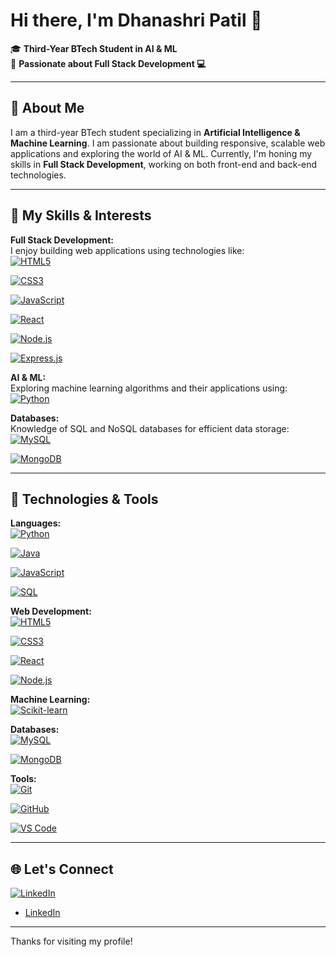 # Hi there, I'm Dhanashri Patil 👋  
🎓 **Third-Year BTech Student in AI & ML**  
🌟 **Passionate about Full Stack Development 💻**

---

## 🚀 About Me  
I am a third-year BTech student specializing in **Artificial Intelligence & Machine Learning**. I am passionate about building responsive, scalable web applications and exploring the world of AI & ML. Currently, I'm honing my skills in **Full Stack Development**, working on both front-end and back-end technologies.

---

## 🌱 My Skills & Interests

**Full Stack Development:**  
I enjoy building web applications using technologies like:  
[![HTML5](https://img.shields.io/badge/HTML5-%23E34F26.svg?style=flat&logo=html5&logoColor=white)](https://developer.mozilla.org/en-US/docs/Web/HTML)  


[![CSS3](https://img.shields.io/badge/CSS3-%231572B6.svg?style=flat&logo=css3&logoColor=white)](https://developer.mozilla.org/en-US/docs/Web/CSS)  


[![JavaScript](https://img.shields.io/badge/JavaScript-%23F7DF1E.svg?style=flat&logo=javascript&logoColor=black)](https://developer.mozilla.org/en-US/docs/Web/JavaScript)  


[![React](https://img.shields.io/badge/React-%2300D8FF.svg?style=flat&logo=react&logoColor=black)](https://reactjs.org/)  


[![Node.js](https://img.shields.io/badge/Node.js-%23339933.svg?style=flat&logo=node.js&logoColor=white)](https://nodejs.org/)  


[![Express.js](https://img.shields.io/badge/Express.js-%23404d59.svg?style=flat&logo=express&logoColor=white)](https://expressjs.com/)

**AI & ML:**  
Exploring machine learning algorithms and their applications using:  
[![Python](https://img.shields.io/badge/Python-%233776AB.svg?style=flat&logo=python&logoColor=white)](https://www.python.org/)  

**Databases:**  
Knowledge of SQL and NoSQL databases for efficient data storage:  
[![MySQL](https://img.shields.io/badge/MySQL-%234479A1.svg?style=flat&logo=mysql&logoColor=white)](https://www.mysql.com/)  


[![MongoDB](https://img.shields.io/badge/MongoDB-%2347A248.svg?style=flat&logo=mongodb&logoColor=white)](https://www.mongodb.com/)

---

## 🔧 Technologies & Tools

**Languages:**  
[![Python](https://img.shields.io/badge/Python-%233776AB.svg?style=flat&logo=python&logoColor=white)](https://www.python.org/)  


[![Java](https://img.shields.io/badge/Java-%23F7DF1E.svg?style=flat&logo=java&logoColor=white)](https://www.java.com/)  


[![JavaScript](https://img.shields.io/badge/JavaScript-%23F7DF1E.svg?style=flat&logo=javascript&logoColor=black)](https://developer.mozilla.org/en-US/docs/Web/JavaScript)  


[![SQL](https://img.shields.io/badge/SQL-%234479A1.svg?style=flat&logo=postgresql&logoColor=white)](https://www.mysql.com/)

**Web Development:**  
[![HTML5](https://img.shields.io/badge/HTML5-%23E34F26.svg?style=flat&logo=html5&logoColor=white)](https://developer.mozilla.org/en-US/docs/Web/HTML)  


[![CSS3](https://img.shields.io/badge/CSS3-%231572B6.svg?style=flat&logo=css3&logoColor=white)](https://developer.mozilla.org/en-US/docs/Web/CSS)  


[![React](https://img.shields.io/badge/React-%2300D8FF.svg?style=flat&logo=react&logoColor=black)](https://reactjs.org/)  


[![Node.js](https://img.shields.io/badge/Node.js-%23339933.svg?style=flat&logo=node.js&logoColor=white)](https://nodejs.org/)

**Machine Learning:**  
[![Scikit-learn](https://img.shields.io/badge/Scikit--learn-%23F7931E.svg?style=flat&logo=scikit-learn&logoColor=white)](https://scikit-learn.org/)

**Databases:**  
[![MySQL](https://img.shields.io/badge/MySQL-%234479A1.svg?style=flat&logo=mysql&logoColor=white)](https://www.mysql.com/)  


[![MongoDB](https://img.shields.io/badge/MongoDB-%2347A248.svg?style=flat&logo=mongodb&logoColor=white)](https://www.mongodb.com/)

**Tools:**  
[![Git](https://img.shields.io/badge/Git-%23F1502F.svg?style=flat&logo=git&logoColor=white)](https://git-scm.com/)  


[![GitHub](https://img.shields.io/badge/GitHub-%23121011.svg?style=flat&logo=github&logoColor=white)](https://github.com/)  


[![VS Code](https://img.shields.io/badge/VS_Code-%23007ACC.svg?style=flat&logo=visualstudiocode&logoColor=white)](https://code.visualstudio.com/)  

---




## 🌐 Let's Connect

[![LinkedIn](https://img.shields.io/badge/LinkedIn-%230077B5.svg?style=flat&logo=linkedin&logoColor=white)](https://www.linkedin.com/in/dhanashri-patil24)

- [LinkedIn](https://www.linkedin.com/in/dhanashri-patil24)


---

Thanks for visiting my profile! 
